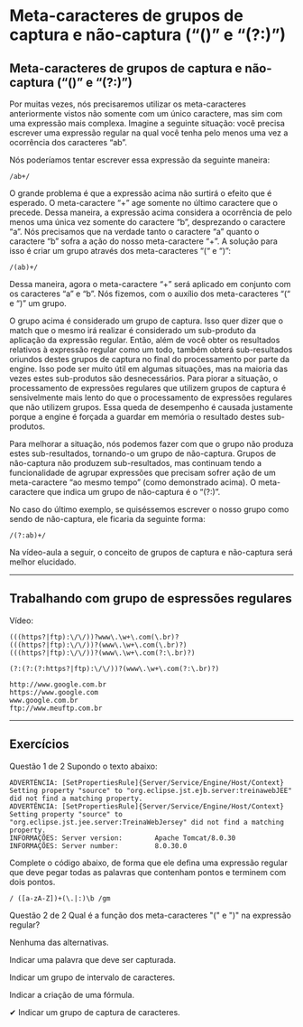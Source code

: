 # Meta-caracteres de grupos de captura e não-captura (“()” e “(?:)”)

## Meta-caracteres de grupos de captura e não-captura (“()” e “(?:)”)
Por muitas vezes, nós precisaremos utilizar os meta-caracteres anteriormente vistos não somente com um único caractere, mas sim com uma expressão mais complexa. Imagine a seguinte situação: você precisa escrever uma expressão regular na qual você tenha pelo menos uma vez a ocorrência dos caracteres “ab”.

Nós poderíamos tentar escrever essa expressão da seguinte maneira:

``` 
/ab+/
``` 

O grande problema é que a expressão acima não surtirá o efeito que é esperado. O meta-caractere “+” age somente no último caractere que o precede. Dessa maneira, a expressão acima considera a ocorrência de pelo menos uma única vez somente do caractere “b”, desprezando o caractere “a”. Nós precisamos que na verdade tanto o caractere “a” quanto o caractere “b” sofra a ação do nosso meta-caractere “+”. A solução para isso é criar um grupo através dos meta-caracteres “(“ e “)”:

``` 
/(ab)+/
``` 

Dessa maneira, agora o meta-caractere “+” será aplicado em conjunto com os caracteres “a” e “b”. Nós fizemos, com o auxílio dos meta-caracteres “(“ e “)” um grupo.

O grupo acima é considerado um grupo de captura. Isso quer dizer que o match que o mesmo irá realizar é considerado um sub-produto da aplicação da expressão regular. Então, além de você obter os resultados relativos à expressão regular como um todo, também obterá sub-resultados oriundos destes grupos de captura no final do processamento por parte da engine. Isso pode ser muito útil em algumas situações, mas na maioria das vezes estes sub-produtos são desnecessários. Para piorar a situação, o processamento de expressões regulares que utilizem grupos de captura é sensivelmente mais lento do que o processamento de expressões regulares que não utilizem grupos. Essa queda de desempenho é causada justamente porque a engine é forçada a guardar em memória o resultado destes sub-produtos.

Para melhorar a situação, nós podemos fazer com que o grupo não produza estes sub-resultados, tornando-o um grupo de não-captura. Grupos de não-captura não produzem sub-resultados, mas continuam tendo a funcionalidade de agrupar expressões que precisam sofrer ação de um meta-caractere “ao mesmo tempo” (como demonstrado acima). O meta-caractere que indica um grupo de não-captura é o “(?:)”.

No caso do último exemplo, se quiséssemos escrever o nosso grupo como sendo de não-captura, ele ficaria da seguinte forma:

``` 
/(?:ab)+/
``` 

Na vídeo-aula a seguir, o conceito de grupos de captura e não-captura será melhor elucidado.

---

## Trabalhando com grupo de espressões regulares

Vídeo: 

```
(((https?|ftp):\/\/))?www\.\w+\.com(\.br)?
(((https?|ftp):\/\/))?(www\.\w+\.com(\.br)?)
(((https?|ftp):\/\/))?(www\.\w+\.com(?:\.br)?)

(?:(?:(?:https?|ftp):\/\/))?(www\.\w+\.com(?:\.br)?)

http://www.google.com.br
https://www.google.com
www.google.com.br
ftp://www.meuftp.com.br
```

---

## Exercícios


Questão 1 de 2
Supondo o texto abaixo:

```
ADVERTÊNCIA: [SetPropertiesRule]{Server/Service/Engine/Host/Context} Setting property "source" to "org.eclipse.jst.ejb.server:treinawebJEE" did not find a matching property.
ADVERTÊNCIA: [SetPropertiesRule]{Server/Service/Engine/Host/Context} Setting property "source" to "org.eclipse.jst.jee.server:TreinaWebJersey" did not find a matching property.
INFORMAÇÕES: Server version:        Apache Tomcat/8.0.30
INFORMAÇÕES: Server number:         8.0.30.0
```

Complete o código abaixo, de forma que ele defina uma expressão regular que deve pegar todas as palavras que contenham pontos e terminem com dois pontos.

`/ ([a-zA-Z])+(\.|:)\b /gm`


Questão 2 de 2
Qual é a função dos meta-caracteres "(" e ")" na expressão regular?

Nenhuma das alternativas.

Indicar uma palavra que deve ser capturada.

Indicar um grupo de intervalo de caracteres.

Indicar a criação de uma fórmula.

✔ Indicar um grupo de captura de caracteres.